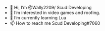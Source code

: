 - 👋 Hi, I’m @Wally2209/ Scud Developing
- 👀 I’m interested in video games and roofing.
- 🌱 I’m currently learning Lua
- 📫 How to reach me Scud Developing#7060

<!---
Wally2209/Wally2209 is a ✨ special ✨ repository because its `README.md` (this file) appears on your GitHub profile.
You can click the Preview link to take a look at your changes.
--->
